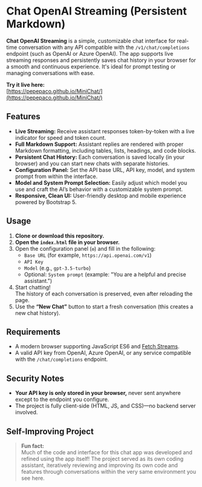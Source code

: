 # Chat OpenAI Streaming (Persistent Markdown)

**Chat OpenAI Streaming** is a simple, customizable chat interface for real-time conversation with any API compatible with the `/v1/chat/completions` endpoint (such as OpenAI or Azure OpenAI). The app supports live streaming responses and persistently saves chat history in your browser for a smooth and continuous experience. It's ideal for prompt testing or managing conversations with ease.

**Try it live here:**  
[https://pepepaco.github.io/MiniChat/](https://pepepaco.github.io/MiniChat/)

## Features

- **Live Streaming:** Receive assistant responses token-by-token with a live indicator for speed and token count.
- **Full Markdown Support:** Assistant replies are rendered with proper Markdown formatting, including tables, lists, headings, and code blocks.
- **Persistent Chat History:** Each conversation is saved locally (in your browser) and you can start new chats with separate histories.
- **Configuration Panel:** Set the API base URL, API key, model, and system prompt from within the interface.
- **Model and System Prompt Selection:** Easily adjust which model you use and craft the AI’s behavior with a customizable system prompt.
- **Responsive, Clean UI:** User-friendly desktop and mobile experience powered by Bootstrap 5.

## Usage

1. **Clone or download this repository.**
2. **Open the `index.html` file in your browser.**
3. Open the configuration panel (`⚙️`) and fill in the following:
    - `Base URL` (for example, `https://api.openai.com/v1`)
    - `API Key`
    - `Model` (e.g., `gpt-3.5-turbo`)
    - Optional: `System prompt` (example: "You are a helpful and precise assistant.")
4. Start chatting!  
   The history of each conversation is preserved, even after reloading the page.
5. Use the **“New Chat”** button to start a fresh conversation (this creates a new chat history).

## Requirements

- A modern browser supporting JavaScript ES6 and [Fetch Streams](https://developer.mozilla.org/en-US/docs/Web/API/Streams_API).
- A valid API key from OpenAI, Azure OpenAI, or any service compatible with the `/chat/completions` endpoint.

## Security Notes

- **Your API key is only stored in your browser,** never sent anywhere except to the endpoint you configure.
- The project is fully client-side (HTML, JS, and CSS)—no backend server involved.

## Self-Improving Project

> **Fun fact:**  
> Much of the code and interface for this chat app was developed and refined using the app itself! The project served as its own coding assistant, iteratively reviewing and improving its own code and features through conversations within the very same environment you see here.
